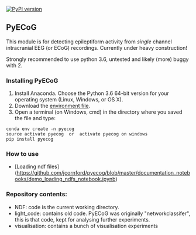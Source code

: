 [![PyPI version](https://badge.fury.io/py/pyecog.svg)](https://badge.fury.io/py/pyecog)
## PyECoG
This module is for detecting epileptiform activity from *single* channel intracranial EEG (or ECoG) recordings.
Currently under heavy construction!

Strongly recommended to use python 3.6, untested and likely (more) buggy with 2. 

### Installing PyECoG


1. Install Anaconda. Choose the Python 3.6 64-bit version for your operating system (Linux, Windows, or OS X).
2. Download the [environment file](https://github.com/mikailweston/pyecog/blob/master/environment.yml).
3. Open a terminal (on Windows, cmd) in the directory where you saved the file and type:
```{bash}
conda env create -n pyecog
source activate pyecog  or  activate pyecog on windows
pip install pyecog
```
### How to use
- [Loading ndf files] (https://github.com/jcornford/pyecog/blob/master/documentation_notebooks/demo_loading_ndfs_notebook.ipynb)

### Repository contents:
* NDF:          code is the current working directory.
* light_code:   contains old code. PyECoG was originally "networkclassifer", this is that code, kept for analysing further experiments.
* visualisation: contains a bunch of visualisation experiments





